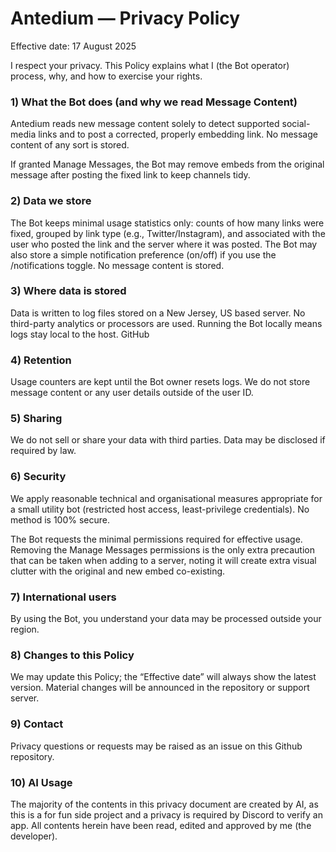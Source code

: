 # Antedium — Privacy Policy

Effective date: 17 August 2025

I respect your privacy. This Policy explains what I (the Bot operator) process, why, and how to exercise your rights.

### 1) What the Bot does (and why we read Message Content)

Antedium reads new message content solely to detect supported social-media links and to post a corrected, properly embedding link. No message content of any sort is stored.

If granted Manage Messages, the Bot may remove embeds from the original message after posting the fixed link to keep channels tidy. 

### 2) Data we store

The Bot keeps minimal usage statistics only: counts of how many links were fixed, grouped by link type (e.g., Twitter/Instagram), and associated with the user who posted the link and the server where it was posted. The Bot may also store a simple notification preference (on/off) if you use the /notifications toggle. No message content is stored. 

### 3) Where data is stored

Data is written to log files stored on a New Jersey, US based server. No third-party analytics or processors are used. 
Running the Bot locally means logs stay local to the host. 
GitHub

### 4) Retention

Usage counters are kept until the Bot owner resets logs. We do not store message content or any user details outside of the user ID.

### 5) Sharing

We do not sell or share your data with third parties. Data may be disclosed if required by law.

### 6) Security

We apply reasonable technical and organisational measures appropriate for a small utility bot (restricted host access, least-privilege credentials). No method is 100% secure. 

The Bot requests the minimal permissions required for effective usage. Removing the Manage Messages permissions is the only extra precaution that can be taken when adding to a server, noting it will create extra visual clutter with the original and new embed co-existing.

### 7) International users

By using the Bot, you understand your data may be processed outside your region.

### 8) Changes to this Policy

We may update this Policy; the “Effective date” will always show the latest version. Material changes will be announced in the repository or support server.

### 9) Contact

Privacy questions or requests may be raised as an issue on this Github repository.

### 10) AI Usage

The majority of the contents in this privacy document are created by AI, as this is a for fun side project and a privacy is required by Discord to verify an app. All contents herein have been read, edited and approved by me (the developer).
